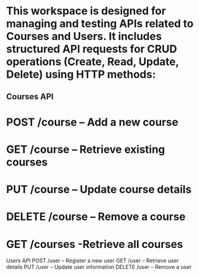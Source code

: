 # This workspace is designed for managing and testing APIs related to Courses and Users. It includes structured API requests for CRUD operations (Create, Read, Update, Delete) using HTTP methods:
## Courses API
# POST /course – Add a new course
# GET /course – Retrieve existing courses
# PUT /course – Update course details
# DELETE /course – Remove a course
# GET /courses -Retrieve all courses

Users API
POST /user – Register a new user
GET /user – Retrieve user details
PUT /user – Update user information
DELETE /user – Remove a user




